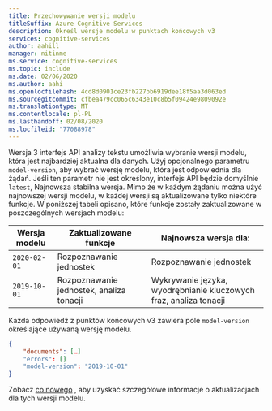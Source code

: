 ```yaml
---
title: Przechowywanie wersji modelu
titleSuffix: Azure Cognitive Services
description: Określ wersje modelu w punktach końcowych v3
services: cognitive-services
author: aahill
manager: nitinme
ms.service: cognitive-services
ms.topic: include
ms.date: 02/06/2020
ms.author: aahi
ms.openlocfilehash: 4cd8d0901ce23fb227bb6919dee18f5aa3d063ed
ms.sourcegitcommit: cfbea479cc065c6343e10c8b5f09424e9809092e
ms.translationtype: MT
ms.contentlocale: pl-PL
ms.lasthandoff: 02/08/2020
ms.locfileid: "77088978"
---
```

Wersja 3 interfejs API analizy tekstu umożliwia wybranie wersji modelu, która jest najbardziej aktualna dla danych. Użyj opcjonalnego parametru `model-version`, aby wybrać wersję modelu, która jest odpowiednia dla żądań. Jeśli ten parametr nie jest określony, interfejs API będzie domyślnie `latest`, Najnowsza stabilna wersja. Mimo że w każdym żądaniu można użyć najnowszej wersji modelu, w każdej wersji są aktualizowane tylko niektóre funkcje. W poniższej tabeli opisano, które funkcje zostały zaktualizowane w poszczególnych wersjach modelu:

| Wersja modelu           | Zaktualizowane funkcje         | Najnowsza wersja dla:           |
|-------------------------|--------------------------|--------------------------|
| `2020-02-01`            | Rozpoznawanie jednostek                      | Rozpoznawanie jednostek                      |
| `2019-10-01`            | Rozpoznawanie jednostek, analiza tonacji  | Wykrywanie języka, wyodrębnianie kluczowych fraz, analiza tonacji|


Każda odpowiedź z punktów końcowych v3 zawiera pole `model-version` określające używaną wersję modelu.

```json
{
    "documents": […]
    "errors": []
    "model-version": "2019-10-01"
}
```
Zobacz [co nowego](../whats-new.md) , aby uzyskać szczegółowe informacje o aktualizacjach dla tych wersji modelu.
